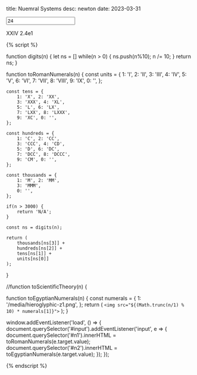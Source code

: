 title: Nuemral Systems
 desc: newton
 date: 2023-03-31

<div>
  <input id="input" type="number" value="24">
  <p>
	  <span id="n1">XXIV</span>
	  <span id="n2">2.4e1</span>
  </p>
</div>


{% script %}

function digits(n) {
	let ns = []
	while(n > 0) {
		ns.push(n%10);
		n /= 10;
	}
	return ns;
}

function toRomanNumerals(n) {
	const units = {
		1: 'I', 2: 'II',
		3: 'III', 4: 'IV',
		5: 'V', 6: 'VI',
		7: 'VII', 8: 'VIII',
		9: 'IX', 0: '',
	};

	const tens = {
		1: 'X', 2: 'XX',
		3: 'XXX', 4: 'XL',
		5: 'L', 6: 'LX',
		7: 'LXX', 8: 'LXXX',
		9: 'XC', 0: '',
	};

	const hundreds = {
		1: 'C', 2: 'CC',
		3: 'CCC', 4: 'CD',
		5: 'D', 6: 'DC',
		7: 'DCC', 8: 'DCCC',
		9: 'CM', 0: '',
	};

	const thousands = {
		1: 'M', 2: 'MM',
		3: 'MMM',
		0: '',
	};

	if(n > 3000) {
		return 'N/A';
	}

	const ns = digits(n);

	return (
		thousands[ns[3]] +
		hundreds[ns[2]] +
		tens[ns[1]] +
		units[ns[0]]
	);
}

//function toScientificTheory(n) {

function toEgyptianNumerals(n) {
	const numerals = {
		1: '/media/hieroglyphic-z1.png',
	};
	return (
		`<img src="${(Math.trunc(n/1) % 10) * numerals[1]}">`
	);
}

window.addEventListener('load', () => {
    document.querySelector('#input').addEventListener('input', e => {
		document.querySelector('#n1').innerHTML = toRomanNumerals(e.target.value);
		document.querySelector('#n2').innerHTML = toEgyptianNumerals(e.target.value);
	});
});

{% endscript %}
